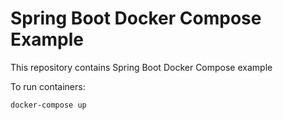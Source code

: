 # Spring Boot Docker Compose Example
This repository contains Spring Boot Docker Compose example

To run containers:
```
docker-compose up
```

